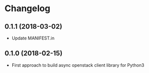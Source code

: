 Changelog
=========

0.1.1 (2018-03-02)
-----------------

* Update MANIFEST.in

0.1.0 (2018-02-15)
------------------

* First approach to build async openstack client library for Python3

